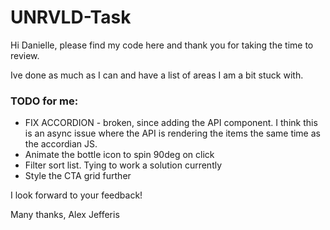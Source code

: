 # UNRVLD-Task

Hi Danielle, please find my code here and thank you for taking the time to review.

Ive done as much as I can and have a list of areas I am a bit stuck with.

### TODO for me:

* FIX ACCORDION - broken, since adding the API component. I think this is an async issue where the API is rendering the items the same time as the accordian JS.
* Animate the bottle icon to spin 90deg on click
* Filter sort list. Tying to work a solution currently
* Style the CTA grid further

I look forward to your feedback!

Many thanks, Alex Jefferis